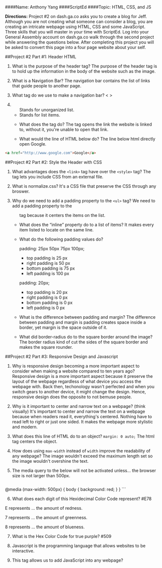 ####Name: Anthony Yang
####ScriptEd
####Topic: HTML, CSS, and JS

**Directions:** Project #2 on dash.ga.co asks you to create a blog for Jeff. Although you are not creating what someone can consider a blog, you are creating an intricate webpage using HTML, CSS and some JavaScript. Three skills that you will master in your time with ScriptEd. Log into your General Assembly account on dash.ga.co walk through the second project while answering the questions below. After completing this project you will be asked to convert this page into a four page website about your self.


##Project #2 Part #1: Header HTML
1. What is the purpose of the header tag? The purpose of the header tag is to hold up the information in the body of the website such as the image. 

2. What is a Navigation Bar? The navigation bar contains the list of links that guide people to another page. 

3. What tag do we use to make a navigation bar? <      >

4.  <ul> Stands for unorganized list. 
    <li> Stands for list items. 

5. What does the <a> tag do? The tag opens the link the website is linked to, without it, you're unable to open that link.

6. What would the line of HTML below do? The line below html directly open Google.

``` html
<a href="http://www.google.com">Google</a>
```

##Project #2 Part #2: Style the Header with CSS

1. What advantages does the `<link>` tag have over the `<style>` tag? The <link> tag lets you include CSS from an external file. 

2. What is normalize.css? It's a CSS file that preserve the CSS through any broswer. 

3. Why do we need to add a padding property to the `<ul>` tag? We need to add a padding property to the <ul> tag because
it centers the items on the list. 

4. What does the “inline” property do to a list of items? It makes every item listed to locate on the same line. 

5. What do the following padding values do?

    padding: 25px 50px 75px 100px;

    * top padding is 25 px
    * right padding is 50 px
    * bottom padding is 75 px
    * left padding is 100 px

    padding: 20px;

    * top padding is 20 px
    * right padding is 0 px
    * bottom padding is 0 px
    * left padding is 0 px

6. What is the difference between padding and margin?
The difference between padding and margin is padding creates space inside a border, yet margin is the space outside of it. 

7. What did border-radius do to the square border around the image?
The border radius kind of cut the sides of the square border and makes the square rounder.

##Project #2 Part #3: Responsive Design and Javascript

1. Why is responsive design becoming a more important aspect to consider when making a website compared to ten years ago?
Responsive design is a more important aspect because it preserve the layout of the webpage regardless of what device you access the webpage with. Back then, techonology wasn't perfected and when you switch gears to another device, it might change the design. Hence, responsive design does the opposite to not bemuse people.

2. Why is it important to center and narrow text on a webpage? (think visually)
It's important to center and narrow the text on a webpage because when readers read it, everything's centered. Nothing have to read left to right or just one sided. It makes the webpage more stylistic and modern.

3. What does this line of HTML do to an object? `margin: 0 auto;` The html tag centers the object. 

4. How does using `max-width` instead of `width` improve the readability of any webpage?
The image wouldn't exceed the maximum length set so the image wouldn't overshine the text.

5. The media query to the below  will not be activated unless… the browser size is not larger than 500px.

    ``` css
@media (max-width: 500px) {
    body {
        background: red;
    }
}
    ```

6. What does each digit of this Hexidecimal Color Code represent? #E78

 E represents ... the amount of redness.

 7 represents ... the amount of greenness.

 8 represents ... the amount of blueness.

7. What is the Hex Color Code for true purple?  #509

8. Javascript is the programming language that allows websites to be interactive.

9. This tag allows us to add JavaScript into any webpage? <script>

10. What is an event? An event is an alert informing the user something. 

11. How does JavaScript use events? They listen to the specific events and when it runs, it fires off the event. 

**Activity** Copy all the text from your project so far into a new JS Bin workspace. From there you can change the site to an “About Me” website about yourself. To do this you will need to do the following:

- Manipulate much of the text and tags to represent yourself… Not Jeff

- Make sure that your "Like" button functions. If it does not work ask a teacher for guidance.




